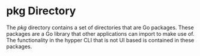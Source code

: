 # pkg Directory

The _pkg_ directory contains a set of directories that are Go packages. These
packages are a Go library that other applications can import to make use of.
The functionality in the hypper CLI that is not UI based is contained in these
packages.
